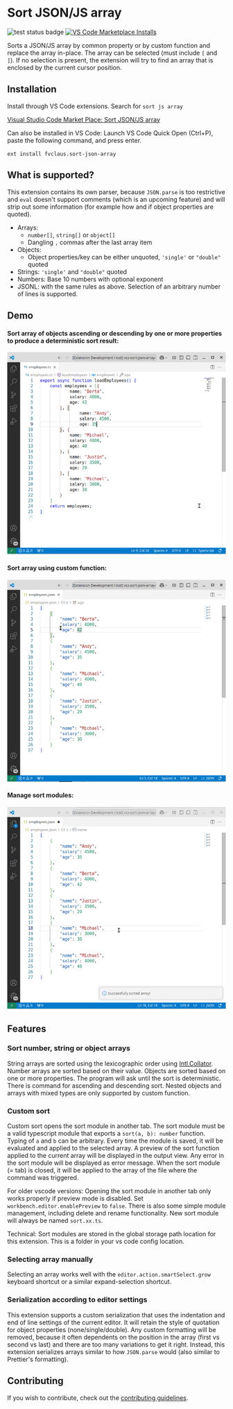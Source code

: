 # Sort JSON/JS array
![test status badge](https://github.com/fvclaus/vsc-sort-json-array/actions/workflows/ci.yml/badge.svg?branch=master)
<a href="https://marketplace.visualstudio.com/items?itemName=fvclaus.sort-json-array">
    <img alt="VS Code Marketplace Installs" src="https://img.shields.io/visual-studio-marketplace/i/fvclaus.sort-json-array"></a>

Sorts a JSON/JS array by common property or by custom function and replace the array in-place. The array can be selected (must include `[` and `]`). If no selection is present, the extension will try to find an array that is enclosed by the current cursor position.

## Installation

Install through VS Code extensions. Search for `sort js array`

[Visual Studio Code Market Place: Sort JSON/JS array](https://marketplace.visualstudio.com/items?itemName=fvclaus.sort-json-array)

Can also be installed in VS Code: Launch VS Code Quick Open (Ctrl+P), paste the following command, and press enter.

```
ext install fvclaus.sort-json-array
```

## What is supported?

This extension contains its own parser, because `JSON.parse` is too restrictive and `eval` doesn't support comments (which is an upcoming feature) and will strip out some information (for example how and if object properties are quoted).

- Arrays: 
  - `number[]`, `string[]` or `object[]`
  - Dangling `,` commas after the last array item
- Objects:
  - Object properties/key can be either unquoted, `'single'` or `"double"` quoted
- Strings: `'single'` and `"double"` quoted
- Numbers: Base 10 numbers with optional exponent
- JSONL: with the same rules as above. Selection of an arbitrary number of lines is supported.

## Demo

#### Sort array of objects ascending or descending by one or more properties to produce a deterministic sort result:  
![Sort by property](doc/sortOrderExample.gif)

#### Sort array using custom function:  
![Sort by custom function](doc/sortCustomExample.gif)

#### Manage sort modules:  
![Sort by custom function](doc/sortCustomModuleManagementExample.gif)


## Features
### Sort number, string or object arrays
String arrays are sorted using the lexicographic order using [Intl.Collator](https://developer.mozilla.org/en-US/docs/Web/JavaScript/Reference/Global_Objects/Intl/Collator/Collator). Number arrays are sorted based on their value. Objects are sorted based on one or more properties. The program will ask until the sort is deterministic. There is command for ascending and descending sort. Nested objects and arrays with mixed types are only supported by custom function. 

### Custom sort
Custom sort opens the sort module in another tab. The sort module must be a valid typescript module that exports a `sort(a, b): number` function. Typing of `a` and `b` can be arbitrary. Every time the module is saved, it will be evaluated and applied to the selected array. A preview of the sort function applied to the current array will be displayed in the output view. Any error in the sort module will be displayed as error message. When the sort module (= tab) is closed, it will be applied to the array of the file where the command was triggered. 

For older vscode versions: Opening the sort module in another tab only works properly if preview mode is disabled. Set `workbench.editor.enablePreview` to `false`. There is also some simple module management, including delete and rename functionality. New sort module will always be named `sort.xx.ts`.

Technical: Sort modules are stored in the global storage path location for this extension. This is a folder in your vs code config location.

### Selecting array manually
Selecting an array works well with the `editor.action.smartSelect.grow` keyboard shortcut or a similar expand-selection shortcut.


### Serialization according to editor settings
This extension supports a custom serialization that uses the indentation and end of line settings of the current editor. It will retain the style of quotation for object properties (none/single/double). Any custom formatting will be removed, because it often dependents on the position in the array (first vs second vs last) and there are too many variations to get it right. Instead, this extension serializes arrays similar to how `JSON.parse` would (also similar to Prettier's formatting).


## Contributing

If you wish to contribute, check out the [contributing guidelines](./CONTRIBUTING.md).
